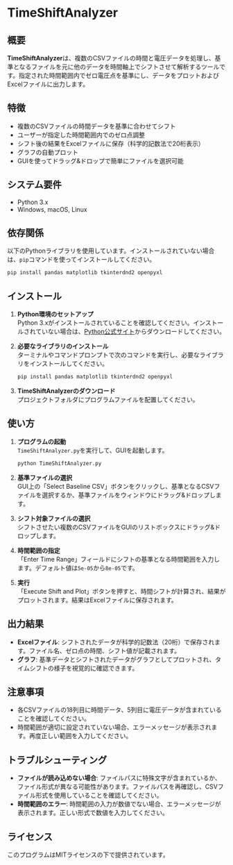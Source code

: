 # TimeShiftAnalyzer

## 概要
**TimeShiftAnalyzer**は、複数のCSVファイルの時間と電圧データを処理し、基準となるファイルを元に他のデータを時間軸上でシフトさせて解析するツールです。指定された時間範囲内でゼロ電圧点を基準にし、データをプロットおよびExcelファイルに出力します。

## 特徴
- 複数のCSVファイルの時間データを基準に合わせてシフト
- ユーザーが指定した時間範囲内でのゼロ点調整
- シフト後の結果をExcelファイルに保存（科学的記数法で20桁表示）
- グラフの自動プロット
- GUIを使ってドラッグ&ドロップで簡単にファイルを選択可能

## システム要件
- Python 3.x
- Windows, macOS, Linux

## 依存関係
以下のPythonライブラリを使用しています。インストールされていない場合は、`pip`コマンドを使ってインストールしてください。

```bash
pip install pandas matplotlib tkinterdnd2 openpyxl
```

## インストール

1. **Python環境のセットアップ**  
   Python 3.xがインストールされていることを確認してください。インストールされていない場合は、[Python公式サイト](https://www.python.org/)からダウンロードしてください。

2. **必要なライブラリのインストール**  
   ターミナルやコマンドプロンプトで次のコマンドを実行し、必要なライブラリをインストールしてください。

   ```bash
   pip install pandas matplotlib tkinterdnd2 openpyxl
   ```

3. **TimeShiftAnalyzerのダウンロード**  
   プロジェクトフォルダにプログラムファイルを配置してください。

## 使い方

1. **プログラムの起動**  
   `TimeShiftAnalyzer.py`を実行して、GUIを起動します。

   ```bash
   python TimeShiftAnalyzer.py
   ```

2. **基準ファイルの選択**  
   GUI上の「Select Baseline CSV」ボタンをクリックし、基準となるCSVファイルを選択するか、基準ファイルをウィンドウにドラッグ&ドロップします。

3. **シフト対象ファイルの選択**  
   シフトさせたい複数のCSVファイルをGUIのリストボックスにドラッグ&ドロップします。

4. **時間範囲の指定**  
   「Enter Time Range」フィールドにシフトの基準となる時間範囲を入力します。デフォルト値は`5e-05`から`8e-05`です。

5. **実行**  
   「Execute Shift and Plot」ボタンを押すと、時間シフトが計算され、結果がプロットされます。結果はExcelファイルに保存されます。

## 出力結果
- **Excelファイル**: シフトされたデータが科学的記数法（20桁）で保存されます。ファイル名、ゼロ点の時間、シフト値が記載されます。
- **グラフ**: 基準データとシフトされたデータがグラフとしてプロットされ、タイムシフトの様子を視覚的に確認できます。

## 注意事項
- 各CSVファイルの18列目に時間データ、5列目に電圧データが含まれていることを確認してください。
- 時間範囲が適切に設定されていない場合、エラーメッセージが表示されます。再度正しい範囲を入力してください。

## トラブルシューティング
- **ファイルが読み込めない場合**: ファイルパスに特殊文字が含まれているか、ファイル形式が異なる可能性があります。ファイルパスを再確認し、CSVファイル形式を使用していることを確認してください。
- **時間範囲のエラー**: 時間範囲の入力が数値でない場合、エラーメッセージが表示されます。正しい形式で数値を入力してください。

## ライセンス
このプログラムはMITライセンスの下で提供されています。